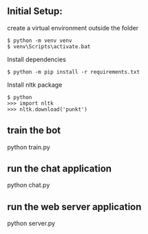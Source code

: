 ## Initial Setup:

create a virtual environment outside the folder
```
$ python -m venv venv
$ venv\Scripts\activate.bat
```

Install dependencies
```
$ python -m pip install -r requirements.txt
```
Install nltk package
```
$ python
>>> import nltk
>>> nltk.download('punkt')
```

## train the bot
python train.py

## run the chat application
python chat.py

## run the web server application
python server.py